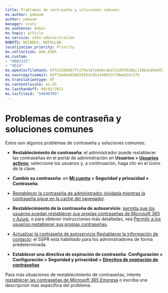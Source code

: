 ```yaml
---
title: Problemas de contraseña y soluciones comunes
ms.author: pebaum
author: pebaum
manager: scotv
ms.audience: Admin
ms.topic: article
ms.service: o365-administration
ROBOTS: NOINDEX, NOFOLLOW
localization_priority: Priority
ms.collection: Adm_O365
ms.custom:
- "9002325"
- "4514"
ms.openlocfilehash: 9ffe1268d6ff51f9a187e8d4c9ed72169f03dbc120b4c89e852af2ff64195a04
ms.sourcegitcommit: b5f7da89a650d2915dc652449623c78be6247175
ms.translationtype: HT
ms.contentlocale: es-ES
ms.lasthandoff: 08/05/2021
ms.locfileid: "54090789"
---
```

# <a name="common-password-issues-and-resolutions"></a>Problemas de contraseña y soluciones comunes

Estos son algunos problemas de contraseña y soluciones comunes:

- **Restablecimiento de contraseña**: el administrador puede restablecer las contraseñas en el portal de administración en **Usuarios > [Usuarios activos](https://portal.office.com/adminportal/home#/users)**; seleccione los usuarios y, a continuación, haga clic en el icono de la clave.

- **Cambie su contraseña**: en **[Mi cuenta](https://portal.office.com/account/#home) > Seguridad y privacidad > Contraseña**.

- [Restablecer la contraseña de administrador olvidada mientras la contraseña sigue en la caché del navegador](https://docs.microsoft.com/microsoft-365/admin/add-users/reset-passwords?view=o365-worldwide#reset-my-admin-password).

- **Restablecimiento de la contraseña de autoservicio**: [permita que los usuarios puedan restablecer sus propias contraseñas de Microsoft 365 y Azure](https://portal.office.com/adminportal/home#/SettingsMultiPivot/:/Settings/L1/SelfServiceReset), o para obtener instrucciones más detalladas, vea [Permitir a los usuarios restablecer sus propias contraseñas](https://docs.microsoft.com/microsoft-365/admin/add-users/let-users-reset-passwords).

- [Actualizar la contraseña de autoservicio Restablecer la información de contacto](https://go.microsoft.com/fwlink/?linkid=849451): el SSPR está habilitado para los administradores de forma predeterminada. 

- **Establecer una directiva de expiración de contraseña**: **Configuración > Configuración > Seguridad y privacidad > [Directiva de expiración de contraseñas](https://admin.microsoft.com/AdminPortal/Home#/SettingsMultiPivot/:/Settings/L1/PasswordPolicy)**

Para más situaciones de restablecimiento de contraseñas, intente [restablecer las contraseñas de Microsoft 365 Empresa](https://docs.microsoft.com/microsoft-365/admin/add-users/reset-passwords) o escriba una descripción más específica del problema.
